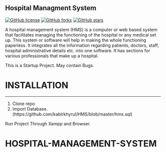 ## Hospital Managment System

[![GitHub license](https://img.shields.io/github/license/kabirkhyrul/HMS?style=for-the-badge)](https://github.com/kabirkhyrul/HMS/blob/master/LICENSE) [![GitHub forks](https://img.shields.io/github/forks/kabirkhyrul/HMS?label=Clone&style=for-the-badge)](https://github.com/kabirkhyrul/HMS/network) [![GitHub stars](https://img.shields.io/github/stars/kabirkhyrul/HMS?style=for-the-badge)](https://github.com/kabirkhyrul/HMS/stargazers)
	
	
A hospital management system (HMS) is a computer or web based system that facilitates managing the functioning of the hospital or any medical set up. This system or software will help in making the whole functioning paperless. It integrates all the information regarding patients, doctors, staff, hospital administrative details etc. into one software. It has sections for various professionals that make up a hospital.

This is a Startup Project. May contain Bugs.

# INSTALLATION

---

<ol>
<li>Clone repo</li>
<li>Import Database. (https://github.com/kabirkhyrul/HMS/blob/master/hms.sql)</li>
</ol>

Run Project Through Xampp and Browser.


# HOSPITAL-MANAGEMENT-SYSTEM
